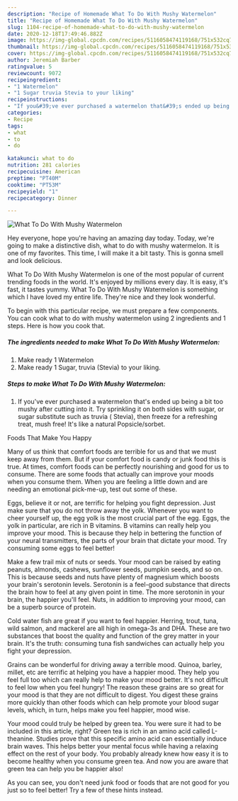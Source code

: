 ```yaml
---
description: "Recipe of Homemade What To Do With Mushy Watermelon"
title: "Recipe of Homemade What To Do With Mushy Watermelon"
slug: 1104-recipe-of-homemade-what-to-do-with-mushy-watermelon
date: 2020-12-18T17:49:46.882Z
image: https://img-global.cpcdn.com/recipes/5116058474119168/751x532cq70/what-to-do-with-mushy-watermelon-recipe-main-photo.jpg
thumbnail: https://img-global.cpcdn.com/recipes/5116058474119168/751x532cq70/what-to-do-with-mushy-watermelon-recipe-main-photo.jpg
cover: https://img-global.cpcdn.com/recipes/5116058474119168/751x532cq70/what-to-do-with-mushy-watermelon-recipe-main-photo.jpg
author: Jeremiah Barber
ratingvalue: 5
reviewcount: 9072
recipeingredient:
- "1 Watermelon"
- "1 Sugar truvia Stevia to your liking"
recipeinstructions:
- "If you&#39;ve ever purchased a watermelon that&#39;s ended up being a bit too mushy after cutting into it. Try sprinkling it on both sides with sugar, or sugar substitute such as truvia ( Stevia), then freeze for a refreshing treat, mush free! It&#39;s like a natural Popsicle/sorbet."
categories:
- Recipe
tags:
- what
- to
- do

katakunci: what to do 
nutrition: 281 calories
recipecuisine: American
preptime: "PT40M"
cooktime: "PT53M"
recipeyield: "1"
recipecategory: Dinner

---
```



![What To Do With Mushy Watermelon](https://img-global.cpcdn.com/recipes/5116058474119168/751x532cq70/what-to-do-with-mushy-watermelon-recipe-main-photo.jpg)

Hey everyone, hope you're having an amazing day today. Today, we're going to make a distinctive dish, what to do with mushy watermelon. It is one of my favorites. This time, I will make it a bit tasty. This is gonna smell and look delicious.

What To Do With Mushy Watermelon is one of the most popular of current trending foods in the world. It's enjoyed by millions every day. It is easy, it's fast, it tastes yummy. What To Do With Mushy Watermelon is something which I have loved my entire life. They're nice and they look wonderful.




To begin with this particular recipe, we must prepare a few components. You can cook what to do with mushy watermelon using 2 ingredients and 1 steps. Here is how you cook that.

<!--inarticleads1-->

##### The ingredients needed to make What To Do With Mushy Watermelon:

1. Make ready 1 Watermelon
1. Make ready 1 Sugar, truvia (Stevia) to your liking.




<!--inarticleads2-->

##### Steps to make What To Do With Mushy Watermelon:

1. If you&#39;ve ever purchased a watermelon that&#39;s ended up being a bit too mushy after cutting into it. Try sprinkling it on both sides with sugar, or sugar substitute such as truvia ( Stevia), then freeze for a refreshing treat, mush free! It&#39;s like a natural Popsicle/sorbet.




Foods That Make You Happy


Many of us think that comfort foods are terrible for us and that we must keep away from them. But if your comfort food is candy or junk food this is true. At times, comfort foods can be perfectly nourishing and good for us to consume. There are some foods that actually can improve your moods when you consume them. When you are feeling a little down and are needing an emotional pick-me-up, test out some of these.

Eggs, believe it or not, are terrific for helping you fight depression. Just make sure that you do not throw away the yolk. Whenever you want to cheer yourself up, the egg yolk is the most crucial part of the egg. Eggs, the yolk in particular, are rich in B vitamins. B vitamins can really help you improve your mood. This is because they help in bettering the function of your neural transmitters, the parts of your brain that dictate your mood. Try consuming some eggs to feel better!

Make a few trail mix of nuts or seeds. Your mood can be raised by eating peanuts, almonds, cashews, sunflower seeds, pumpkin seeds, and so on. This is because seeds and nuts have plenty of magnesium which boosts your brain's serotonin levels. Serotonin is a feel-good substance that directs the brain how to feel at any given point in time. The more serotonin in your brain, the happier you'll feel. Nuts, in addition to improving your mood, can be a superb source of protein.

Cold water fish are great if you want to feel happier. Herring, trout, tuna, wild salmon, and mackerel are all high in omega-3s and DHA. These are two substances that boost the quality and function of the grey matter in your brain. It's the truth: consuming tuna fish sandwiches can actually help you fight your depression. 

Grains can be wonderful for driving away a terrible mood. Quinoa, barley, millet, etc are terrific at helping you have a happier mood. They help you feel full too which can really help to make your mood better. It's not difficult to feel low when you feel hungry! The reason these grains are so great for your mood is that they are not difficult to digest. You digest these grains more quickly than other foods which can help promote your blood sugar levels, which, in turn, helps make you feel happier, mood wise.

Your mood could truly be helped by green tea. You were sure it had to be included in this article, right? Green tea is rich in an amino acid called L-theanine. Studies prove that this specific amino acid can essentially induce brain waves. This helps better your mental focus while having a relaxing effect on the rest of your body. You probably already knew how easy it is to become healthy when you consume green tea. And now you are aware that green tea can help you be happier also!

As you can see, you don't need junk food or foods that are not good for you just so to feel better! Try  a few  of  these  hints  instead.

